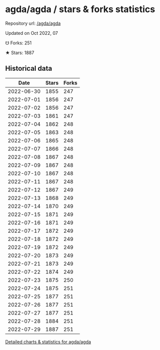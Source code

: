 # agda/agda / stars & forks statistics

Repository url: [/agda/agda](https://github.com/agda/agda)

Updated on Oct 2022, 07

☋ Forks: 251

★ Stars: 1887

## Historical data
| Date | Stars | Forks |
|------|-------|-------|
| 2022-06-30 | 1855 | 247 | 
| 2022-07-01 | 1856 | 247 | 
| 2022-07-02 | 1856 | 247 | 
| 2022-07-03 | 1861 | 247 | 
| 2022-07-04 | 1862 | 248 | 
| 2022-07-05 | 1863 | 248 | 
| 2022-07-06 | 1865 | 248 | 
| 2022-07-07 | 1866 | 248 | 
| 2022-07-08 | 1867 | 248 | 
| 2022-07-09 | 1867 | 248 | 
| 2022-07-10 | 1867 | 248 | 
| 2022-07-11 | 1867 | 248 | 
| 2022-07-12 | 1867 | 249 | 
| 2022-07-13 | 1868 | 249 | 
| 2022-07-14 | 1870 | 249 | 
| 2022-07-15 | 1871 | 249 | 
| 2022-07-16 | 1871 | 249 | 
| 2022-07-17 | 1872 | 249 | 
| 2022-07-18 | 1872 | 249 | 
| 2022-07-19 | 1872 | 249 | 
| 2022-07-20 | 1873 | 249 | 
| 2022-07-21 | 1873 | 249 | 
| 2022-07-22 | 1874 | 249 | 
| 2022-07-23 | 1875 | 250 | 
| 2022-07-24 | 1875 | 251 | 
| 2022-07-25 | 1877 | 251 | 
| 2022-07-26 | 1877 | 251 | 
| 2022-07-27 | 1877 | 251 | 
| 2022-07-28 | 1884 | 251 | 
| 2022-07-29 | 1887 | 251 | 


[Detailed charts & statistics for agda/agda](https://reviewgithub.com/rep/agda/agda)
